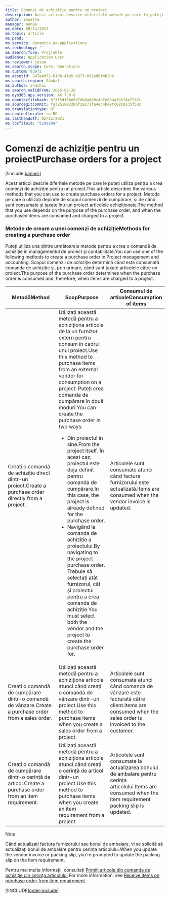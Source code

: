 ```yaml
---
title: Comenzi de achiziție pentru un proiect
description: Acest articol descrie diferitele metode pe care le puteți utiliza pentru a crea comenzi de achiziție pentru un proiect. Metoda pe care o utilizați depinde de scopul comenzii de cumpărare, și de când sunt consumate și taxate într-un proiect articolele achiziționate.
author: Yowelle
manager: AnnBe
ms.date: 09/14/2017
ms.topic: article
ms.prod: ''
ms.service: dynamics-ax-applications
ms.technology: ''
ms.search.form: ProjTable
audience: Application User
ms.reviewer: josaw
ms.search.scope: Core, Operations
ms.custom: 83972
ms.assetid: 247e4d72-610b-4fa5-9873-601ed0f4b2d6
ms.search.region: Global
ms.author: andchoi
ms.search.validFrom: 2016-02-28
ms.dyn365.ops.version: AX 7.0.0
ms.openlocfilehash: 5f3f5d196e0d7db4a6d8c4cfe834a335f4ef737c
ms.sourcegitcommit: fa32b1893286f20271fa4ec4be8fc68bd135f53c
ms.translationtype: HT
ms.contentlocale: ro-RO
ms.lasthandoff: 02/15/2021
ms.locfileid: "5289204"
---
```

# <a name="purchase-orders-for-a-project"></a><span data-ttu-id="85958-104">Comenzi de achiziție pentru un proiect</span><span class="sxs-lookup"><span data-stu-id="85958-104">Purchase orders for a project</span></span>

[!include [banner](../includes/banner.md)]

<span data-ttu-id="85958-105">Acest articol descrie diferitele metode pe care le puteți utiliza pentru a crea comenzi de achiziție pentru un proiect.</span><span class="sxs-lookup"><span data-stu-id="85958-105">This article describes the various methods that you can use to create purchase orders for a project.</span></span> <span data-ttu-id="85958-106">Metoda pe care o utilizați depinde de scopul comenzii de cumpărare, și de când sunt consumate și taxate într-un proiect articolele achiziționate.</span><span class="sxs-lookup"><span data-stu-id="85958-106">The method that you use depends on the purpose of the purchase order, and when the purchased items are consumed and charged to a project.</span></span>

### <a name="methods-for-creating-a-purchase-order"></a><span data-ttu-id="85958-107">Metode de creare a unei comenzi de achiziție</span><span class="sxs-lookup"><span data-stu-id="85958-107">Methods for creating a purchase order</span></span>

<span data-ttu-id="85958-108">Puteți utiliza una dintre următoarele metode pentru a crea o comandă de achiziție în managementul de proiect și contabilitate.</span><span class="sxs-lookup"><span data-stu-id="85958-108">You can use one of the following methods to create a purchase order in Project management and accounting.</span></span> <span data-ttu-id="85958-109">Scopul comenzii de achiziție determină când este consumată comanda de achiziție și, prin urmare, când sunt taxate articolele către un proiect.</span><span class="sxs-lookup"><span data-stu-id="85958-109">The purpose of the purchase order determines when the purchase order is consumed and, therefore, when items are charged to a project.</span></span>

<table>
<colgroup>
<col width="33%" />
<col width="33%" />
<col width="33%" />
</colgroup>
<thead>
<tr class="header">
<th><span data-ttu-id="85958-110">Metodă</span><span class="sxs-lookup"><span data-stu-id="85958-110">Method</span></span></th>
<th><span data-ttu-id="85958-111">Scop</span><span class="sxs-lookup"><span data-stu-id="85958-111">Purpose</span></span></th>
<th><span data-ttu-id="85958-112">Consumul de articole</span><span class="sxs-lookup"><span data-stu-id="85958-112">Consumption of items</span></span></th>
</tr>
</thead>
<tbody>
<tr class="odd">
<td><span data-ttu-id="85958-113">Creați o comandă de achiziție direct dintr-un proiect.</span><span class="sxs-lookup"><span data-stu-id="85958-113">Create a purchase order directly from a project.</span></span></td>
<td><span data-ttu-id="85958-114">Utilizați această metodă pentru a achiziționa articole de la un furnizor extern pentru consum în cadrul unui proiect.</span><span class="sxs-lookup"><span data-stu-id="85958-114">Use this method to purchase items from an external vendor for consumption on a project.</span></span> <span data-ttu-id="85958-115">Puteți crea comanda de cumpărare în două moduri:</span><span class="sxs-lookup"><span data-stu-id="85958-115">You can create the purchase order in two ways:</span></span>
<ul>
<li><span data-ttu-id="85958-116">Din proiectul în sine.</span><span class="sxs-lookup"><span data-stu-id="85958-116">From the project itself.</span></span> <span data-ttu-id="85958-117">În acest caz, proiectul este deja definit pentru comanda de cumpărare.</span><span class="sxs-lookup"><span data-stu-id="85958-117">In this case, the project is already defined for the purchase order.</span></span></li>
<li><span data-ttu-id="85958-118">Navigând la comanda de achiziție a proiectului.</span><span class="sxs-lookup"><span data-stu-id="85958-118">By navigating to the project purchase order.</span></span> <span data-ttu-id="85958-119">Trebuie să selectați atât furnizorul, cât și proiectul pentru a crea comanda de achiziție.</span><span class="sxs-lookup"><span data-stu-id="85958-119">You must select both the vendor and the project to create the purchase order for.</span></span></li>
</ul></td>
<td><span data-ttu-id="85958-120">Articolele sunt consumate atunci când factura furnizorului este actualizată.</span><span class="sxs-lookup"><span data-stu-id="85958-120">Items are consumed when the vendor invoice is updated.</span></span></td>
</tr>
<tr class="even">
<td><span data-ttu-id="85958-121">Creați o comandă de cumpărare dintr-o comandă de vânzare.</span><span class="sxs-lookup"><span data-stu-id="85958-121">Create a purchase order from a sales order.</span></span></td>
<td><span data-ttu-id="85958-122">Utilizați această metodă pentru a achiziționa articole atunci când creați o comandă de vânzare dintr-un proiect.</span><span class="sxs-lookup"><span data-stu-id="85958-122">Use this method to purchase items when you create a sales order from a project.</span></span></td>
<td><span data-ttu-id="85958-123">Articolele sunt consumate atunci când comanda de vânzare este facturată către client.</span><span class="sxs-lookup"><span data-stu-id="85958-123">Items are consumed when the sales order is invoiced to the customer.</span></span></td>
</tr>
<tr class="odd">
<td><span data-ttu-id="85958-124">Creați o comandă de cumpărare dintr-o cerință de articol.</span><span class="sxs-lookup"><span data-stu-id="85958-124">Create a purchase order from an item requirement.</span></span></td>
<td><span data-ttu-id="85958-125">Utilizați această metodă pentru a achiziționa articole atunci când creați o cerință de articol dintr-un proiect.</span><span class="sxs-lookup"><span data-stu-id="85958-125">Use this method to purchase items when you create an item requirement from a project.</span></span></td>
<td><span data-ttu-id="85958-126">Articolele sunt consumate la actualizarea bonului de ambalare pentru cerința articolului.</span><span class="sxs-lookup"><span data-stu-id="85958-126">Items are consumed when the item requirement packing slip is updated.</span></span></td>
</tr>
</tbody>
</table>

> [!NOTE] 
> <span data-ttu-id="85958-127">Când actualizați factura furnizorului sau bonul de ambalare, vi se solicită să actualizați bonul de ambalare pentru cerința articolului.</span><span class="sxs-lookup"><span data-stu-id="85958-127">When you update the vendor invoice or packing slip, you're prompted to update the packing slip on the item requirement.</span></span>

<span data-ttu-id="85958-128">Pentru mai multe informații, consultați [Primiți articole din comanda de achiziție din cerința articolului](tasks/receive-items-purchase-order-item-requirement.md).</span><span class="sxs-lookup"><span data-stu-id="85958-128">For more information, see [Receive items on purchase order from item requirement](tasks/receive-items-purchase-order-item-requirement.md).</span></span>



[!INCLUDE[footer-include](../includes/footer-banner.md)]